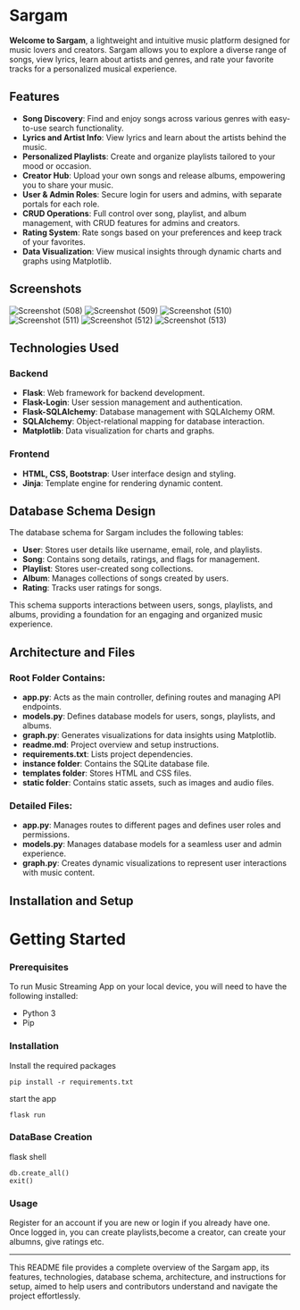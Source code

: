 # Sargam

**Welcome to Sargam**, a lightweight and intuitive music platform designed for music lovers and creators. Sargam allows you to explore a diverse range of songs, view lyrics, learn about artists and genres, and rate your favorite tracks for a personalized musical experience.

## Features
- **Song Discovery**: Find and enjoy songs across various genres with easy-to-use search functionality.
- **Lyrics and Artist Info**: View lyrics and learn about the artists behind the music.
- **Personalized Playlists**: Create and organize playlists tailored to your mood or occasion.
- **Creator Hub**: Upload your own songs and release albums, empowering you to share your music.
- **User & Admin Roles**: Secure login for users and admins, with separate portals for each role.
- **CRUD Operations**: Full control over song, playlist, and album management, with CRUD features for admins and creators.
- **Rating System**: Rate songs based on your preferences and keep track of your favorites.
- **Data Visualization**: View musical insights through dynamic charts and graphs using Matplotlib.

## Screenshots
![Screenshot (508)](https://github.com/user-attachments/assets/5b5c241b-6b23-421e-abf8-83d822fc57a0)
![Screenshot (509)](https://github.com/user-attachments/assets/02cf71aa-06a7-4156-86a2-0addef8b0489)
![Screenshot (510)](https://github.com/user-attachments/assets/96b68c54-884a-431b-9ba2-112f46eca0f6)
![Screenshot (511)](https://github.com/user-attachments/assets/82cf690b-5477-401d-9dd5-58e25f4cb826)
![Screenshot (512)](https://github.com/user-attachments/assets/333a0093-bd39-417f-9138-b0bb8a76c9d4)
![Screenshot (513)](https://github.com/user-attachments/assets/dde3fa5e-6924-4ca8-8765-60d1336c7395)

## Technologies Used

### Backend
- **Flask**: Web framework for backend development.
- **Flask-Login**: User session management and authentication.
- **Flask-SQLAlchemy**: Database management with SQLAlchemy ORM.
- **SQLAlchemy**: Object-relational mapping for database interaction.
- **Matplotlib**: Data visualization for charts and graphs.

### Frontend
- **HTML, CSS, Bootstrap**: User interface design and styling.
- **Jinja**: Template engine for rendering dynamic content.

## Database Schema Design
The database schema for Sargam includes the following tables:
- **User**: Stores user details like username, email, role, and playlists.
- **Song**: Contains song details, ratings, and flags for management.
- **Playlist**: Stores user-created song collections.
- **Album**: Manages collections of songs created by users.
- **Rating**: Tracks user ratings for songs.

This schema supports interactions between users, songs, playlists, and albums, providing a foundation for an engaging and organized music experience.

## Architecture and Files

### Root Folder Contains:
- **app.py**: Acts as the main controller, defining routes and managing API endpoints.
- **models.py**: Defines database models for users, songs, playlists, and albums.
- **graph.py**: Generates visualizations for data insights using Matplotlib.
- **readme.md**: Project overview and setup instructions.
- **requirements.txt**: Lists project dependencies.
- **instance folder**: Contains the SQLite database file.
- **templates folder**: Stores HTML and CSS files.
- **static folder**: Contains static assets, such as images and audio files.

### Detailed Files:
- **app.py**: Manages routes to different pages and defines user roles and permissions.
- **models.py**: Manages database models for a seamless user and admin experience.
- **graph.py**: Creates dynamic visualizations to represent user interactions with music content.

## Installation and Setup
# Getting Started
### Prerequisites
To run Music Streaming App on your local device, you will need to have the following installed:

- Python 3
- Pip

### Installation
Install the required packages
```
pip install -r requirements.txt
```
start the app

```
flask run
```
### DataBase Creation
flask shell
```
db.create_all()
exit()
```
### Usage
Register for an account if you are new or login if you already have one.
Once logged in, you can create playlists,become a creator, can create your albumns, give ratings etc.

---

This README file provides a complete overview of the Sargam app, its features, technologies, database schema, architecture, and instructions for setup, aimed to help users and contributors understand and navigate the project effortlessly.
